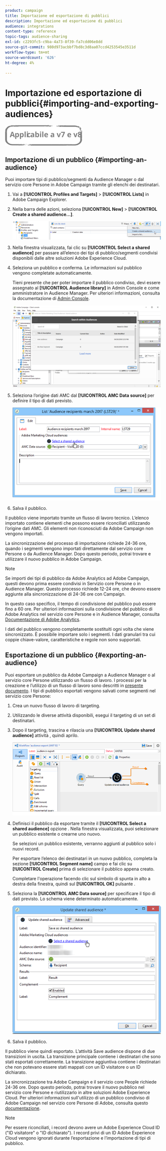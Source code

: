```yaml
---
product: campaign
title: Importazione ed esportazione di pubblici
description: Importazione ed esportazione di pubblici
audience: integrations
content-type: reference
topic-tags: audience-sharing
exl-id: c2293fc5-c9ba-4a73-8f39-fa7cdd06e8dd
source-git-commit: 980d973acbbf7bd8c3d8aa07ccd4253545e3511d
workflow-type: tm+mt
source-wordcount: '626'
ht-degree: 4%

---
```



# Importazione ed esportazione di pubblici{#importing-and-exporting-audiences}

![](../../assets/common.svg)

## Importazione di un pubblico {#importing-an-audience}

Puoi importare tipi di pubblico/segmenti da Audience Manager o dal servizio core Persone in Adobe Campaign tramite gli elenchi dei destinatari.

1. Vai a **[!UICONTROL Profiles and Targets]** > **[!UICONTROL Lists]** in Adobe Campaign Explorer.
1. Nella barra delle azioni, seleziona **[!UICONTROL New]** > **[!UICONTROL Create a shared audience...]**.

   ![](assets/aam_import_audience.png)

1. Nella finestra visualizzata, fai clic su **[!UICONTROL Select a shared audience]** per passare all’elenco dei tipi di pubblico/segmenti condivisi disponibili dalle altre soluzioni Adobe Experience Cloud.
1. Seleziona un pubblico e conferma. Le informazioni sul pubblico vengono completate automaticamente.

   Tieni presente che per poter importare il pubblico condiviso, devi essere assegnato al **[!UICONTROL Audience library]** in Admin Console e come amministratore in Audience Manager. Per ulteriori informazioni, consulta la documentazione di [Admin Console](https://helpx.adobe.com/it/enterprise/managing/user-guide.html).

   ![](assets/aam_import_audience_3.png)

1. Seleziona l’origine dati AMC dal **[!UICONTROL AMC Data source]** per definire il tipo di dati previsto.

   ![](assets/aam_import_audience_2.png)

1. Salva il pubblico.

Il pubblico viene importato tramite un flusso di lavoro tecnico. L’elenco importato contiene elementi che possono essere riconciliati utilizzando l’origine dati AMC. Gli elementi non riconosciuti da Adobe Campaign non vengono importati.

La sincronizzazione del processo di importazione richiede 24-36 ore, quando i segmenti vengono importati direttamente dal servizio core Persone o da Audience Manager. Dopo questo periodo, potrai trovare e utilizzare il nuovo pubblico in Adobe Campaign.

>[!NOTE]
>
>Se importi dei tipi di pubblico da Adobe Analytics ad Adobe Campaign, questi devono prima essere condivisi in Servizio core Persone o in Audience Manager. Questo processo richiede 12-24 ore, che devono essere aggiunte alla sincronizzazione di 24-36 ore con Campaign.
>
>In questo caso specifico, il tempo di condivisione del pubblico può essere fino a 60 ore. Per ulteriori informazioni sulla condivisione del pubblico di Adobe Analytics nel servizio core Persone e in Audience Manager, consulta [Documentazione di Adobe Analytics](https://experienceleague.adobe.com/docs/analytics/components/segmentation/segmentation-workflow/seg-publish.html).

I dati del pubblico vengono completamente sostituiti ogni volta che viene sincronizzato. È possibile importare solo i segmenti. I dati granulari tra cui coppie chiave-valore, caratteristiche e regole non sono supportati.

## Esportazione di un pubblico {#exporting-an-audience}

Puoi esportare un pubblico da Adobe Campaign a Audience Manager o al servizio core Persone utilizzando un flusso di lavoro. I processi per la creazione e l’utilizzo di un flusso di lavoro sono descritti in [presente documento](../../workflow/using/building-a-workflow.md). I tipi di pubblico esportati vengono salvati come segmenti nel servizio core Persone:

1. Crea un nuovo flusso di lavoro di targeting.
1. Utilizzando le diverse attività disponibili, esegui il targeting di un set di destinatari.
1. Dopo il targeting, trascina e rilascia una **[!UICONTROL Update shared audience]** attività , quindi aprilo.

   ![](assets/aam_export_example.png)

1. Definisci il pubblico da esportare tramite il **[!UICONTROL Select a shared audience]** opzione . Nella finestra visualizzata, puoi selezionare un pubblico esistente o crearne uno nuovo.

   Se selezioni un pubblico esistente, verranno aggiunti al pubblico solo i nuovi record.

   Per esportare l’elenco dei destinatari in un nuovo pubblico, completa la sezione **[!UICONTROL Segment name]** campo e fai clic su **[!UICONTROL Create]** prima di selezionare il pubblico appena creato.

   Completare l&#39;operazione facendo clic sul simbolo di spunta in alto a destra della finestra, quindi sul **[!UICONTROL OK]** pulsante .

1. Seleziona la **[!UICONTROL AMC Data source]** per specificare il tipo di dati previsto. Lo schema viene determinato automaticamente.

   ![](assets/aam_export_audience_activity.png)

1. Salva il pubblico.

Il pubblico viene quindi esportato. L’attività Save audience dispone di due transizioni in uscita. La transizione principale contiene i destinatari che sono stati esportati correttamente. La transizione aggiuntiva contiene i destinatari che non potevano essere stati mappati con un ID visitatore o un ID dichiarato.

La sincronizzazione tra Adobe Campaign e il servizio core People richiede 24-36 ore. Dopo questo periodo, potrai trovare il nuovo pubblico nel servizio core Persone e riutilizzarlo in altre soluzioni Adobe Experience Cloud. Per ulteriori informazioni sull&#39;utilizzo di un pubblico condiviso di Adobe Campaign nel servizio core Persone di Adobe, consulta questo [documentazione](https://experienceleague.adobe.com/docs/core-services/interface/audiences/t-audience-create.html).

>[!NOTE]
>
>Per essere riconciliati, i record devono avere un Adobe Experience Cloud ID (&quot;ID visitatore&quot; o &quot;ID dichiarato&quot;). I record privi di un ID Adobe Experience Cloud vengono ignorati durante l’esportazione e l’importazione di tipi di pubblico.
